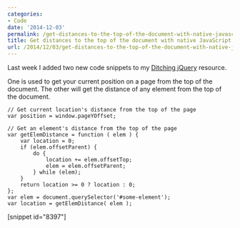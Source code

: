 ```yaml
---
categories:
- Code
date: '2014-12-03'
permalink: /get-distances-to-the-top-of-the-document-with-native-javascript/
title: Get distances to the top of the document with native JavaScript
url: /2014/12/03/get-distances-to-the-top-of-the-document-with-native-javascript
---
```


Last week I added two new code snippets to my [Ditching jQuery](/ditching-jquery) resource.

One is used to get your current position on a page from the top of the document. The other will get the distance of any element from the top of the document.

```lang-javascript
// Get current location's distance from the top of the page
var position = window.pageYOffset;

// Get an element's distance from the top of the page
var getElemDistance = function ( elem ) {
    var location = 0;
    if (elem.offsetParent) {
        do {
            location += elem.offsetTop;
            elem = elem.offsetParent;
        } while (elem);
    }
    return location >= 0 ? location : 0;
};
var elem = document.querySelector('#some-element');
var location = getElemDistance( elem );
```

[snippet id="8397"]